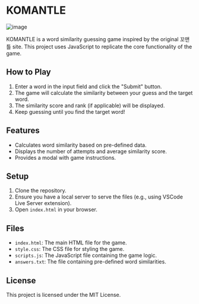 # KOMANTLE
![image](https://github.com/user-attachments/assets/1c4ec58e-c2e9-4289-9765-84744b22a6e4)

KOMANTLE is a word similarity guessing game inspired by the original 꼬맨틀 site. This project uses JavaScript to replicate the core functionality of the game.

## How to Play

1. Enter a word in the input field and click the "Submit" button.
2. The game will calculate the similarity between your guess and the target word.
3. The similarity score and rank (if applicable) will be displayed.
4. Keep guessing until you find the target word!

## Features

- Calculates word similarity based on pre-defined data.
- Displays the number of attempts and average similarity score.
- Provides a modal with game instructions.

## Setup

1. Clone the repository.
2. Ensure you have a local server to serve the files (e.g., using VSCode Live Server extension).
3. Open `index.html` in your browser.

## Files

- `index.html`: The main HTML file for the game.
- `style.css`: The CSS file for styling the game.
- `scripts.js`: The JavaScript file containing the game logic.
- `answers.txt`: The file containing pre-defined word similarities.

## License

This project is licensed under the MIT License.
